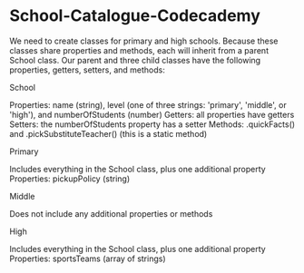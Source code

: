 # School-Catalogue-Codecademy
We need to create classes for primary and high schools. Because these classes share properties and methods, each will inherit from a parent School class. Our parent and three child classes have the following properties, getters, setters, and methods:

School

Properties: name (string), level (one of three strings: 'primary', 'middle', or 'high'), and numberOfStudents (number)
Getters: all properties have getters
Setters: the numberOfStudents property has a setter
Methods: .quickFacts() and .pickSubstituteTeacher() (this is a static method)

Primary

Includes everything in the School class, plus one additional property
Properties: pickupPolicy (string)

Middle

Does not include any additional properties or methods

High

Includes everything in the School class, plus one additional property
Properties: sportsTeams (array of strings)
